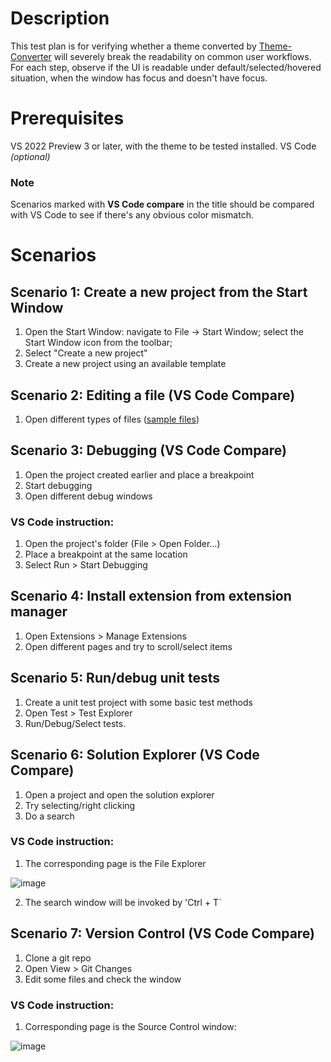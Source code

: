 # Description

This test plan is for verifying whether a theme converted by [Theme-Converter](https://github.com/microsoft/theme-converter/tree/main/ThemeConverter/ThemeConverter) will severely break the readability on common user workflows.
For each step, observe if the UI is readable under default/selected/hovered situation, when the window has focus and doesn't have focus.

# Prerequisites

VS 2022 Preview 3 or later, with the theme to be tested installed.
VS Code *(optional)*

### Note

Scenarios marked with **VS Code compare** in the title should be compared with VS Code to see if there's any obvious color mismatch.

# Scenarios

## Scenario 1: Create a new project from the Start Window

1. Open the Start Window: navigate to File -> Start Window; select the Start Window icon from the toolbar; 
2. Select "Create a new project"
3. Create a new project using an available template

## Scenario 2: Editing a file (VS Code Compare)

1. Open different types of files ([sample files](https://github.com/kai-oswald/NightOwl-VS-Theme/tree/master/demo))

## Scenario 3: Debugging (VS Code Compare)

1. Open the project created earlier and place a breakpoint
2. Start debugging
3. Open different debug windows

### VS Code instruction:

1. Open the project's folder (File > Open Folder...)
2. Place a breakpoint at the same location
3. Select Run > Start Debugging 

## Scenario 4: Install extension from extension manager

1. Open Extensions > Manage Extensions
2. Open different pages and try to scroll/select items

## Scenario 5: Run/debug unit tests

1. Create a unit test project with some basic test methods
2. Open Test > Test Explorer
3. Run/Debug/Select tests.

## Scenario 6: Solution Explorer (VS Code Compare)

1. Open a project and open the solution explorer
2. Try selecting/right clicking
3. Do a search

### VS Code instruction:

1. The corresponding page is the File Explorer 
 
![image](https://user-images.githubusercontent.com/14095891/129639337-f78e5b53-bcce-4ee5-a885-fa15cb390f19.png)

2. The search window will be invoked by 'Ctrl + T`

## Scenario 7: Version Control (VS Code Compare)

1. Clone a git repo
2. Open View > Git Changes
3. Edit some files and check the window

### VS Code instruction:

1. Corresponding page is the Source Control window:

![image](https://user-images.githubusercontent.com/14095891/129639468-eafe2687-1284-42cf-b3c7-0e4e0da52ec2.png)
